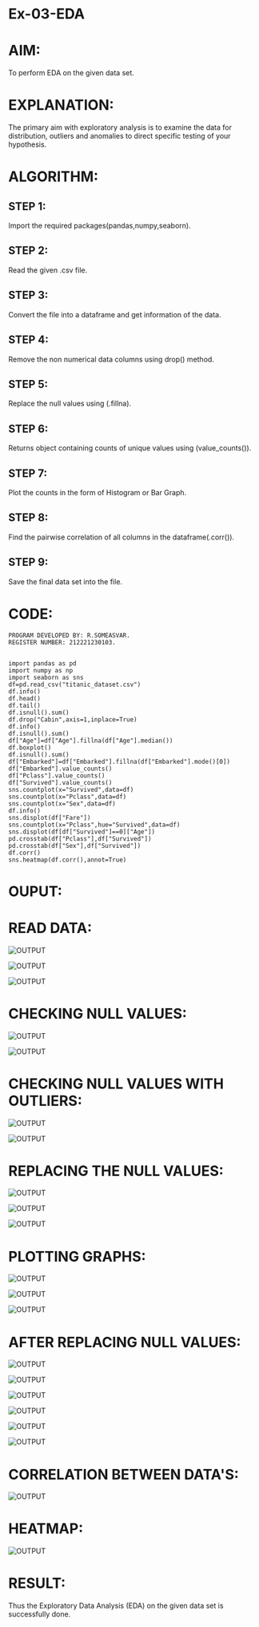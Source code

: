 # Ex-03-EDA

# AIM:
To perform EDA on the given data set. 

# EXPLANATION:
The primary aim with exploratory analysis is to examine the data for distribution, outliers and 
anomalies to direct specific testing of your hypothesis.
 

# ALGORITHM:
## STEP 1:
Import the required packages(pandas,numpy,seaborn).
## STEP 2:
Read the given .csv file.
## STEP 3:
Convert the file into a dataframe and get information of the data.
## STEP 4:
Remove the non numerical data columns using drop() method.
## STEP 5:
Replace the null values using (.fillna).
## STEP 6:
Returns object containing counts of unique values using (value_counts()).
## STEP 7:
Plot the counts in the form of Histogram or Bar Graph.
## STEP 8:
Find the pairwise correlation of all columns in the dataframe(.corr()).
## STEP 9:
Save the final data set into the file.



# CODE:
~~~
PROGRAM DEVELOPED BY: R.SOMEASVAR.
REGISTER NUMBER: 212221230103.


import pandas as pd
import numpy as np
import seaborn as sns
df=pd.read_csv("titanic_dataset.csv")
df.info()
df.head()
df.tail()
df.isnull().sum()
df.drop("Cabin",axis=1,inplace=True)
df.info()
df.isnull().sum()
df["Age"]=df["Age"].fillna(df["Age"].median())
df.boxplot()
df.isnull().sum()
df["Embarked"]=df["Embarked"].fillna(df["Embarked"].mode()[0])
df["Embarked"].value_counts()
df["Pclass"].value_counts()
df["Survived"].value_counts()
sns.countplot(x="Survived",data=df)
sns.countplot(x="Pclass",data=df)
sns.countplot(x="Sex",data=df)
df.info()
sns.displot(df["Fare"])
sns.countplot(x="Pclass",hue="Survived",data=df)
sns.displot(df[df["Survived"]==0]["Age"])
pd.crosstab(df["Pclass"],df["Survived"])
pd.crosstab(df["Sex"],df["Survived"])
df.corr()
sns.heatmap(df.corr(),annot=True)
~~~
# OUPUT:
# READ DATA:
![OUTPUT](./1.jpg)

![OUTPUT](./2.jpg)

![OUTPUT](./3.jpg)
# CHECKING NULL VALUES:
![OUTPUT](./4.jpg)

![OUTPUT](./5.jpg)
# CHECKING NULL VALUES WITH OUTLIERS:
![OUTPUT](./6.jpg)

![OUTPUT](./7.jpg)
# REPLACING THE NULL VALUES:
![OUTPUT](./8.jpg)

![OUTPUT](./9.jpg)

![OUTPUT](./10.jpg)
# PLOTTING GRAPHS:
![OUTPUT](./11.jpg)

![OUTPUT](./12.jpg)

![OUTPUT](./13.jpg)
# AFTER REPLACING NULL VALUES:
![OUTPUT](./14.jpg)

![OUTPUT](./15.jpg)

![OUTPUT](./16.jpg)

![OUTPUT](./17.jpg)

![OUTPUT](./18.jpg)

![OUTPUT](./19.jpg)
# CORRELATION BETWEEN DATA'S:
![OUTPUT](./21.jpg)

# HEATMAP:
![OUTPUT](./20.jpg)

# RESULT:
Thus the Exploratory Data Analysis (EDA) on the given data set is successfully done.


